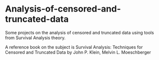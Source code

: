 # Analysis-of-censored-and-truncated-data
Some projects on the analysis of censored and truncated data using tools from Survival Analysis theory.

A reference book on the subject is Survival Analysis: Techniques for Censored and Truncated Data by John P. Klein, Melvin L. Moeschberger

